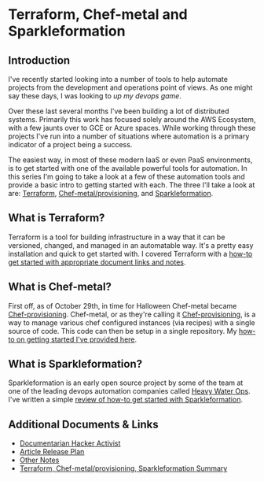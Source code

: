 # Terraform, Chef-metal and Sparkleformation

## Introduction
I've recently started looking into a number of tools to help automate projects from the development and operations point of views. As one might say these days, I was looking to *up my devops game*.

Over these last several months I've been building a lot of distributed systems. Primarily this work has focused solely around the AWS Ecosystem, with a few jaunts over to GCE or Azure spaces. While working through these projects I've run into a number of situations where automation is a primary indicator of a project being a success.

The easiest way, in most of these modern IaaS or even PaaS environments, is to get started with one of the available powerful tools for automation. In this series I'm going to take a look at a few of these automation tools and provide a basic intro to getting started with each. The three I'll take a look at are: [Terraform](https://www.terraform.io/), [Chef-metal/provisioning](https://github.com/opscode/chef-provisioning), and [Sparkleformation](https://github.com/sparkleformation/sparkle_formation).

## What is Terraform?

Terraform is a tool for building infrastructure in a way that it can be versioned, changed, and managed in an automatable way. It's a pretty easy installation and quick to get started with. I covered Terraform with a [how-to get started with appropriate document links and notes](./Terraform.md).

## What is Chef-metal?

First off, as of October 29th, in time for Halloween Chef-metal became [Chef-provisioning](https://twitter.com/jkeiser2/status/527601333709602816). Chef-metal, or as they're calling it [Chef-provisioning](https://github.com/opscode/chef-provisioning), is a way to manage various chef configured instances (via recipes) with a single source of code. This code can then be setup in a single repository. My [how-to on getting started I've provided here](./Chef-metal.md).

## What is Sparkleformation?

Sparkleformation is an early open source project by some of the team at one of the leading devops automation companies called [Heavy Water Ops](http://hw-ops.com/). I've written a simple [review of how-to get started with Sparkleformation](./sparkleformation.md).

## Additional Documents & Links

* [Documentarian Hacker Activist](./documentarian_hacker_activist.md)
* [Article Release Plan](./post-release-dates.md)
* [Other Notes](./othernotes.md)
* [Terraform, Chef-metal/provisioning, Sparkleformation Summary](./summarized.md)
